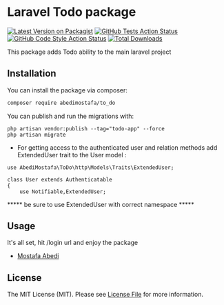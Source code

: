 # Laravel Todo package

[![Latest Version on Packagist](https://img.shields.io/packagist/v/abedimostafa/laravel-todo-package.svg?style=flat-square)](https://packagist.org/packages/abedimostafa/laravel-todo-package)
[![GitHub Tests Action Status](https://img.shields.io/github/workflow/status/abedimostafa/laravel-todo-package/run-tests?label=tests)](https://github.com/abedimostafa/laravel-todo-package/actions?query=workflow%3Arun-tests+branch%3Amain)
[![GitHub Code Style Action Status](https://img.shields.io/github/workflow/status/abedimostafa/laravel-todo-package/Check%20&%20fix%20styling?label=code%20style)](https://github.com/abedimostafa/laravel-todo-package/actions?query=workflow%3A"Check+%26+fix+styling"+branch%3Amain)
[![Total Downloads](https://img.shields.io/packagist/dt/abedimostafa/laravel-todo-package.svg?style=flat-square)](https://packagist.org/packages/abedimostafa/laravel-todo-package)

This package adds Todo ability to the main laravel project

## Installation

You can install the package via composer:

```bash
composer require abedimostafa/to_do
```

You can publish and run the migrations with:

```
php artisan vendor:publish --tag="todo-app" --force
php artisan migrate
```

- For getting access to the authenticated user and relation methods add ExtendedUser trait to the User model :

```
use AbediMostafa\ToDo\http\Models\Traits\ExtendedUser;

class User extends Authenticatable
{
    use Notifiable,ExtendedUser;
```

***** be sure to use ExtendedUser with correct namespace *****

## Usage

It's all set, hit /login url and enjoy the package

- [Mostafa Abedi](https://www.linkedin.com/in/mostafa-abedi-081785157/)

## License

The MIT License (MIT). Please see [License File](LICENSE.md) for more information.
